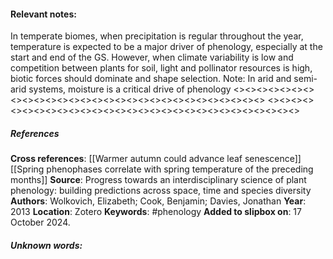 #### **Relevant notes**:
In temperate biomes, when precipitation is regular throughout the year, temperature is expected to be a major driver of phenology, especially at the start and end of the GS. 
However, when climate variability is low and competition between plants for soil, light and pollinator resources is high, biotic forces should dominate and shape selection. 
Note: In arid and semi-arid systems, moisture is a critical drive of phenology
<><><><><><><><><><><><><><><><><><><><><><><><><><><><><>
<><><><><><><><><><><><><><><><><><><><><><><><><><><><><>
##### References
**Cross references**: [[Warmer autumn could advance leaf senescence]]
[[Spring phenophases correlate with spring temperature of the preceding months]]
**Source**: Progress towards an interdisciplinary science of plant phenology: building predictions across space, time and species diversity
**Authors**: Wolkovich, Elizabeth; Cook, Benjamin; Davies, Jonathan
**Year**: 2013
**Location**: Zotero
**Keywords**: #phenology 
**Added to slipbox on**: 17 October 2024. 

##### **Unknown words**: 
